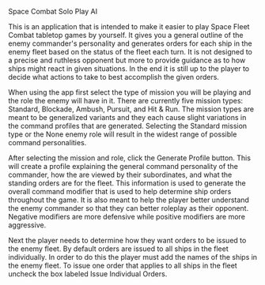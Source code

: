 Space Combat Solo Play AI


This is an application that is intended to make it easier to play Space Fleet Combat tabletop games by yourself. It gives you a general outline of the enemy commander's personality and generates orders for each ship in the enemy fleet based on the status of the fleet each turn. It is not designed to a precise and ruthless opponent but more to provide guidance as to how ships might react in given situations. In the end it is still up to the player to decide what actions to take to best accomplish the given orders.

When using the app first select the type of mission you will be playing and the role the enemy will have in it. There are currently five mission types: Standard, Blockade, Ambush, Pursuit, and Hit & Run. The mission types are meant to be generalized variants and they each cause slight variations in the command profiles that are generated. Selecting the Standard mission type or the None enemy role will result in the widest range of possible command personalities.

After selecting the mission and role, click the Generate Profile button. This will create a profile explaining the general command personality of the commander, how the are viewed by their subordinates, and what the standing orders are for the fleet. This information is used to generate the overall command modifier that is used to help determine ship orders throughout the game. It is also meant to help the player better understand the enemy commander so that they can better roleplay as their opponent. Negative modifiers are more defensive while positive modifiers are more aggressive.

Next the player needs to determine how they want orders to be issued to the enemy fleet. By default orders are issued to all ships in the fleet individually. In order to do this the player must add the names of the ships in the enemy fleet. To issue one order that applies to all ships in the fleet uncheck the box labeled Issue Individual Orders. 
